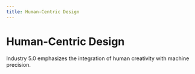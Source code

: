 ```yaml
---
title: Human-Centric Design
---
```


# Human-Centric Design

Industry 5.0 emphasizes the integration of human creativity with machine precision.
